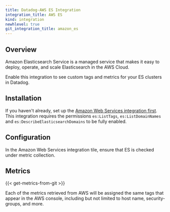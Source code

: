 ```yaml
---
title: Datadog-AWS ES Integration
integration_title: AWS ES
kind: integration
newhlevel: true
git_integration_title: amazon_es
---
```

## Overview

Amazon Elasticsearch Service is a managed service that makes it easy to deploy, operate, and scale Elasticsearch in the AWS Cloud.

Enable this integration to see custom tags and metrics for your ES clusters in Datadog.

## Installation

If you haven't already, set up the [Amazon Web Services integration first](/integrations/aws). This integration requires the permissions `es:ListTags`, `es:ListDomainNames`  and `es:DescribeElasticsearchDomains` to be fully enabled.

## Configuration

In the Amazon Web Services integration tile, ensure that ES is checked under metric collection.

## Metrics

{{< get-metrics-from-git >}}

Each of the metrics retrieved from AWS will be assigned the same tags that appear in the AWS console, including but not limited to host name, security-groups, and more.

